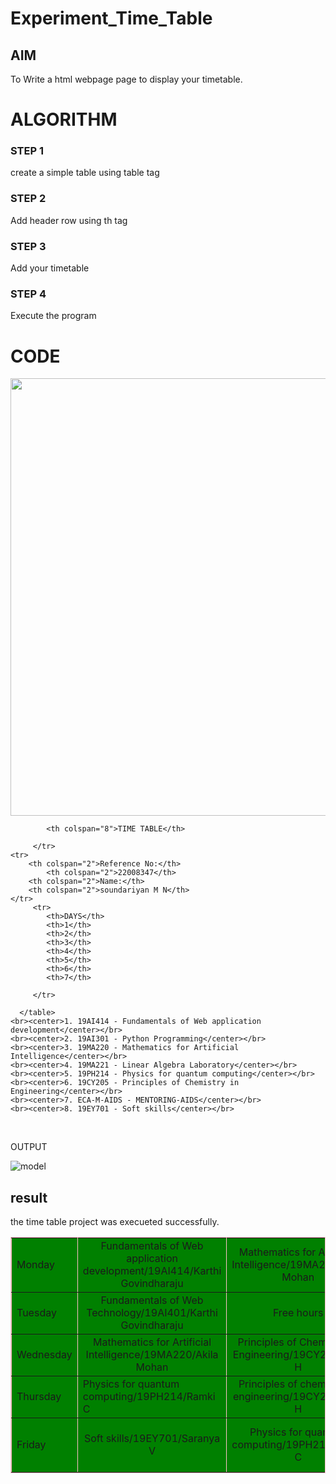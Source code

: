 # Experiment_Time_Table

## AIM
To Write a html webpage page to display your timetable.

# ALGORITHM
### STEP 1
create a simple table using table tag
### STEP 2
Add header row using th tag
### STEP 3
Add your timetable
### STEP 4
Execute the program

# CODE

<!DOCTYPE html>
<html>

   <head>
      <title>TIME TABLE</title>
   </head>

   <body>
	<center><img src="logo.png" width="700" length="1350"></img></center>
      <table border = "1" cellspacing="1" bordercolor="pink" bgcolor="green">
         <tr>
	     	
            <th colspan="8">TIME TABLE</th>

         </tr>
	<tr>
		<th colspan="2">Reference No:</th>
        	<th colspan="2">22008347</th>
		<th colspan="2">Name:</th>
		<th colspan="2">soundariyan M N</th>
	</tr>
         <tr>
            <th>DAYS</th>
            <th>1</th>
            <th>2</th>
            <th>3</th>
            <th>4</th>
            <th>5</th>
            <th>6</th>
            <th>7</th>
           
         </tr>
       
 
  <tr>
             <td>Monday</td>
             <td colspan="2"><center>Fundamentals of Web application development/19AI414/Karthi Govindharaju</center></td>
             <td colspan="2"><center>Mathematics for Artificial Intelligence/19MA220/Akila Mohan</center></td>
             <td><center>LUNCH BREAK</center></td>
             <td colspan="2"><center>Free hours</center></td>
</tr>
<tr>
             <td>Tuesday</td>
             <td colspan="2"><center>Fundamentals of Web Technology/19AI401/Karthi Govindharaju</center></td>
             <td colspan="2"><center>Free hours</center></td></center>
             <td><centre>Mentoring/ECA-M-AIDS/Akila Mohan</centre></td>
             <td colspan="2"<center>Python Programming/19AI301/Akila Mohan</center></td>
</tr>
<tr>
             <td>Wednesday</td>
             <td colspan="2"><center>Mathematics for Artificial Intelligence/19MA220/Akila Mohan</center></td>
             <td colspan="2"><center>Principles of Chemistry in Engineering/19CY205/Dolli H</center></td>
             <td><center>LUNCH BREAK</center></td>
             <td colspan="2"><center>Mime theatre art/19EN608/Vasanth B </center></td>
</tr>
  <tr>
             <td>Thursday</td>
             <td colspan="2"<center>Physics for quantum computing/19PH214/Ramki C</center></td>
             <td colspan="2"><center>Principles of chemistry in engineering/19CY205/Dolli H</center></td>
             <td><center>Lunch Break</center></td>
             <td colspan="2"><center>Python Programming/19AI301/Akila Mohan</center></td></center>
</tr>
<tr>
             <td>Friday</td>
             <td colspan="2"><center>Soft skills/19EY701/Saranya V</center></td>
             <td colspan="2"><center>Physics for quantum computing/19PH214/Ramki C</center></td>
             <td><center>LUNCH BREAK</center></td>
             <td colspan="2"><center>Fundamentals of Web application development/19AI414/Karthi Govindharaju</center></td>
</tr>

 
        
      </table>
    <br><center>1. 19AI414 - Fundamentals of Web application development</center></br>
    <br><center>2. 19AI301 - Python Programming</center></br>
    <br><center>3. 19MA220 - Mathematics for Artificial Intelligence</center></br>
    <br><center>4. 19MA221 - Linear Algebra Laboratory</center></br>
    <br><center>5. 19PH214 - Physics for quantum computing</center></br>
    <br><center>6. 19CY205 - Principles of Chemistry in Engineering</center></br>
    <br><center>7. ECA-M-AIDS - MENTORING-AIDS</center></br>
    <br><center>8. 19EY701 - Soft skills</center></br>
      
     
   </body>
</html



# OUTPUT 
![model](output.png)

## result
the time table project was execueted successfully.